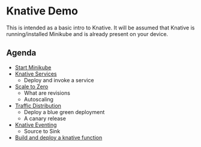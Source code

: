 # Knative Demo
This is intended as a basic intro to Knative.  It will be assumed that Knative is running/installed 
Minikube and is already present on your device.

## Agenda

* [Start Minikube](02-knative-minikube.md)
* [Knative Services](03-knative-services.md)
  - Deploy and invoke a service
* [Scale to Zero](04-knative-scale-to-zero.md)
  - What are revisions
  - Autoscaling
* [Traffic Distribution](05-knative-traffic-distribution.md)
  - Deploy a blue green deployment
  - A canary release
* [Knative Eventing](06-knative-eventing.md) 
  - Source to Sink
* [Build and deploy a knative function](07-knative-functions.md)











